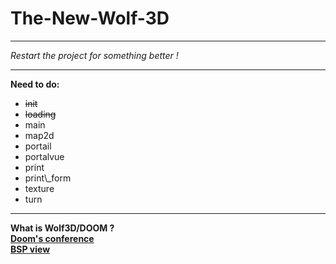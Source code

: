 # The-New-Wolf-3D
<hr>
  <i>Restart the project for something better !</i>
<hr>
<b>Need to do:</b>
<ul>
  <li><s>init</s>
  <li><s>loading</s>
  <li>main
  <li>map2d
  <li>portail
  <li>portalvue
  <li>print
  <li>print\_form
  <li>texture
  <li>turn
</ul>
<hr>
<b> What is Wolf3D/DOOM ?
<a href="https://www.youtube.com/watch?v=eBU34NZhW7I&t=2316s">
<br>Doom's conference</a>
<a href="https://www.youtube.com/watch?v=qcqQvXCKhbY">
<br>BSP view</a>
